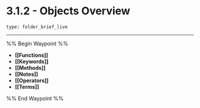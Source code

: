 # 3.1.2 - Objects Overview
 
```ccard
type: folder_brief_live
```
 
---

%% Begin Waypoint %%
- **[[Functions]]**
- **[[Keywords]]**
- **[[Methods]]**
- **[[Notes]]**
- **[[Operators]]**
- **[[Terms]]**

%% End Waypoint %%